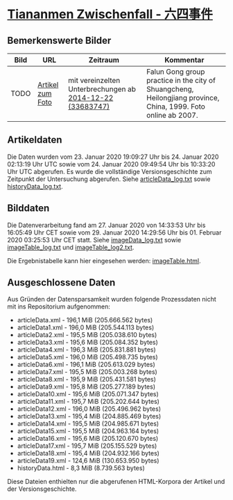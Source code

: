# [Tiananmen Zwischenfall - 六四事件](https://zh.wikipedia.org/wiki/%E5%85%AD%E5%9B%9B%E4%BA%8B%E4%BB%B6)

## Bemerkenswerte Bilder

| Bild | URL | Zeitraum | Kommentar |
| - | - | - | - |
| TODO | [Artikel zum Foto](https://zh.wikipedia.org/wiki/File:Falun_Gong_Shuangcheng_practice_1.jpg) | mit vereinzelten Unterbrechungen ab [2014-12-22 (33683747)](https://zh.wikipedia.org/w/index.php?oldid=33683747) | Falun Gong group practice in the city of Shuangcheng, Heilongjiang province, China, 1999. Foto online ab 2007. |




## Artikeldaten

Die Daten wurden vom 23. Januar 2020 19:09:27 Uhr bis 24. Januar 2020 02:13:19 Uhr UTC sowie vom 24. Januar 2020 09:49:54 Uhr bis 10:33:20 Uhr UTC abgerufen. Es wurde die vollständige Versionsgeschichte zum Zeitpunkt der Untersuchung abgerufen. Siehe [articleData_log.txt](articleData_log.txt) sowie [historyData_log.txt](historyData_log.txt).

## Bilddaten

Die Datenverarbeitung fand am 27. Januar 2020 von 14:33:53 Uhr bis 16:05:49 Uhr CET sowie vom 29. Januar 2020 14:29:56 Uhr bis 01. Februar 2020 03:25:53 Uhr CET statt. Siehe [imageData_log.txt](imageData_log.txt) sowie [imageTable_log.txt](imageTable_log.txt) und [imageTable_log2.txt](imageTable_log2.txt).

Die Ergebnistabelle kann hier eingesehen werden: [imageTable.html](imageTable.html).

## Ausgeschlossene Daten

Aus Gründen der Datensparsamkeit wurden folgende Prozessdaten nicht mit ins Repositorium aufgenommen:

- articleData.xml - 196,1 MiB (205.666.562 bytes)
- articleData1.xml - 196,0 MiB (205.544.113 bytes)
- articleData2.xml - 195,5 MiB (205.038.610 bytes)
- articleData3.xml - 195,6 MiB (205.084.352 bytes)
- articleData4.xml - 196,3 MiB (205.831.881 bytes)
- articleData5.xml - 196,0 MiB (205.498.735 bytes)
- articleData6.xml - 196,1 MiB (205.613.029 bytes)
- articleData7.xml - 195,5 MiB (205.003.268 bytes)
- articleData8.xml - 195,9 MiB (205.431.581 bytes)
- articleData9.xml - 195,8 MiB (205.277.189 bytes)
- articleData10.xml - 195,6 MiB (205.071.347 bytes)
- articleData11.xml - 195,7 MiB (205.202.644 bytes)
- articleData12.xml - 196,0 MiB (205.496.962 bytes)
- articleData13.xml - 195,4 MiB (204.885.469 bytes)
- articleData14.xml - 195,5 MiB (204.985.671 bytes)
- articleData15.xml - 195,5 MiB (204.963.164 bytes)
- articleData16.xml - 195,6 MiB (205.120.670 bytes)
- articleData17.xml - 195,7 MiB (205.155.529 bytes)
- articleData18.xml - 195,4 MiB (204.932.166 bytes)
- articleData19.xml - 124,6 MiB (130.653.950 bytes)
- historyData.html - 8,3 MiB (8.739.563 bytes)

Diese Dateien enthielten nur die abgerufenen HTML-Korpora der Artikel und der Versionsgeschichte.